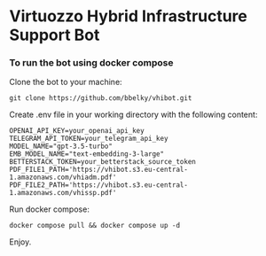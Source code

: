 # Virtuozzo Hybrid Infrastructure Support Bot
### To run the bot using docker compose
Clone the bot to your machine:

    git clone https://github.com/bbelky/vhibot.git 

Create .env file in your working directory with the following content:

    OPENAI_API_KEY=your_openai_api_key
    TELEGRAM_API_TOKEN=your_telegram_api_key
    MODEL_NAME="gpt-3.5-turbo"
    EMB_MODEL_NAME="text-embedding-3-large"
    BETTERSTACK_TOKEN=your_betterstack_source_token
    PDF_FILE1_PATH='https://vhibot.s3.eu-central-1.amazonaws.com/vhiadm.pdf'
    PDF_FILE2_PATH='https://vhibot.s3.eu-central-1.amazonaws.com/vhissp.pdf'

Run docker compose:

    docker compose pull && docker compose up -d

Enjoy.
